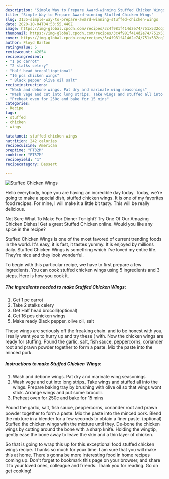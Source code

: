 ```yaml
---
description: "Simple Way to Prepare Award-winning Stuffed Chicken Wings"
title: "Simple Way to Prepare Award-winning Stuffed Chicken Wings"
slug: 3135-simple-way-to-prepare-award-winning-stuffed-chicken-wings
date: 2020-10-04T04:53:55.440Z
image: https://img-global.cpcdn.com/recipes/3c4f981f414d2e74/751x532cq70/stuffed-chicken-wings-recipe-main-photo.jpg
thumbnail: https://img-global.cpcdn.com/recipes/3c4f981f414d2e74/751x532cq70/stuffed-chicken-wings-recipe-main-photo.jpg
cover: https://img-global.cpcdn.com/recipes/3c4f981f414d2e74/751x532cq70/stuffed-chicken-wings-recipe-main-photo.jpg
author: Floyd Barton
ratingvalue: 5
reviewcount: 42054
recipeingredient:
- "1 pc carrot"
- "2 stalks celery"
- "Half head brocollioptional"
- "16 pcs chicken wings"
- " Black pepper olive oil salt"
recipeinstructions:
- "Wash and debone wings. Pat dry and marinate wing seasonings"
- "Wash vege and cut into long strips. Take wings and stuffed all into the wings. Prepare baking tray by brushing with olive oil so that wings wont stick. Arrange wings and put some brocolli."
- "Preheat oven for 250c and bake for 15 mins"
categories:
- Recipe
tags:
- stuffed
- chicken
- wings

katakunci: stuffed chicken wings 
nutrition: 242 calories
recipecuisine: American
preptime: "PT32M"
cooktime: "PT57M"
recipeyield: "1"
recipecategory: Dessert

---
```



![Stuffed Chicken Wings](https://img-global.cpcdn.com/recipes/3c4f981f414d2e74/751x532cq70/stuffed-chicken-wings-recipe-main-photo.jpg)

Hello everybody, hope you are having an incredible day today. Today, we're going to make a special dish, stuffed chicken wings. It is one of my favorites food recipes. For mine, I will make it a little bit tasty. This will be really delicious.

Not Sure What To Make For Dinner Tonight? Try One Of Our Amazing Chicken Dishes! Get a great Stuffed Chicken online. Would you like any spice in the recipe?

Stuffed Chicken Wings is one of the most favored of current trending foods in the world. It's easy, it is fast, it tastes yummy. It is enjoyed by millions daily. Stuffed Chicken Wings is something which I've loved my entire life. They're nice and they look wonderful.


To begin with this particular recipe, we have to first prepare a few ingredients. You can cook stuffed chicken wings using 5 ingredients and 3 steps. Here is how you cook it.

<!--inarticleads1-->

##### The ingredients needed to make Stuffed Chicken Wings:

1. Get 1 pc carrot
1. Take 2 stalks celery
1. Get Half head brocolli(optional)
1. Get 16 pcs chicken wings
1. Make ready  Black pepper, olive oil, salt


These wings are seriously off the freaking chain. and to be honest with you, I really want you to hurry up and try these ( with. Now the chicken wings are ready for stuffing. Pound the garlic, salt, fish sauce, peppercorns, coriander root and prawn powder together to form a paste. Mix the paste into the minced pork. 

<!--inarticleads2-->

##### Instructions to make Stuffed Chicken Wings:

1. Wash and debone wings. Pat dry and marinate wing seasonings
1. Wash vege and cut into long strips. Take wings and stuffed all into the wings. Prepare baking tray by brushing with olive oil so that wings wont stick. Arrange wings and put some brocolli.
1. Preheat oven for 250c and bake for 15 mins


Pound the garlic, salt, fish sauce, peppercorns, coriander root and prawn powder together to form a paste. Mix the paste into the minced pork. Blend the mixture in a blender for a few seconds to obtain a finer paste. (optional) Stuffed the chicken wings with the mixture until they. De-bone the chicken wings by cutting around the bone with a sharp knife. Holding the wingtip, gently ease the bone away to leave the skin and a thin layer of chicken. 

So that is going to wrap this up for this exceptional food stuffed chicken wings recipe. Thanks so much for your time. I am sure that you will make this at home. There's gonna be more interesting food in home recipes coming up. Don't forget to bookmark this page on your browser, and share it to your loved ones, colleague and friends. Thank you for reading. Go on get cooking!
